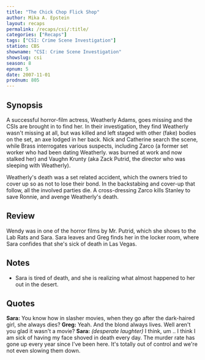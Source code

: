 ```yaml
---
title: "The Chick Chop Flick Shop"
author: Mika A. Epstein
layout: recaps
permalink: /recaps/csi/:title/
categories: ["Recaps"]
tags: ["CSI: Crime Scene Investigation"]
station: CBS
showname: "CSI: Crime Scene Investigation"
showslug: csi
season: 8
epnum: 5
date: 2007-11-01
prodnum: 805
---
```


## Synopsis

A successful horror-film actress, Weatherly Adams, goes missing and the CSIs are brought in to find her. In their investigation, they find Weatherly wasn't missing at all, but was killed and left staged with other (fake) bodies on the set, an axe lodged in her back. Nick and Catherine search the scene, while Brass interrogates various suspects, including Zarco (a former set worker who had been dating Weatherly. was burned at work and now stalked her) and Vaughn Krunty (aka Zack Putrid, the director who was sleeping with Weatherly).

Weatherly's death was a set related accident, which the owners tried to cover up so as not to lose their bond. In the backstabing and cover-up that follow, all the involved parties die. A cross-dressing Zarco kills Stanley to save Ronnie, and avenge Weatherly's death.

## Review

Wendy was in one of the horror films by Mr. Putrid, which she shows to the Lab Rats and Sara. Sara leaves and Greg finds her in the locker room, where Sara confides that she's sick of death in Las Vegas.

## Notes

* Sara is tired of death, and she is realizing what almost happened to her out in the desert.

## Quotes

**Sara:** You know how in slasher movies, when they go after the dark-haired girl, she always dies?
**Greg:** Yeah. And the blond always lives. Well aren't you glad it wasn't a movie?
**Sara:** _(desperate laughter)_ I think, um .. I think I am sick of having my face shoved in death every day. The murder rate has gone up every year since I've been here. It's totally out of control and we're not even slowing them down.

